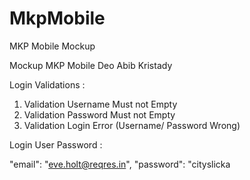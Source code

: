 # MkpMobile
MKP Mobile Mockup


Mockup MKP Mobile
Deo Abib Kristady

Login Validations :
1. Validation Username Must not Empty
2. Validation Password Must not Empty
3. Validation Login Error (Username/ Password Wrong)


Login User Password :

"email": "eve.holt@reqres.in",
"password": "cityslicka
